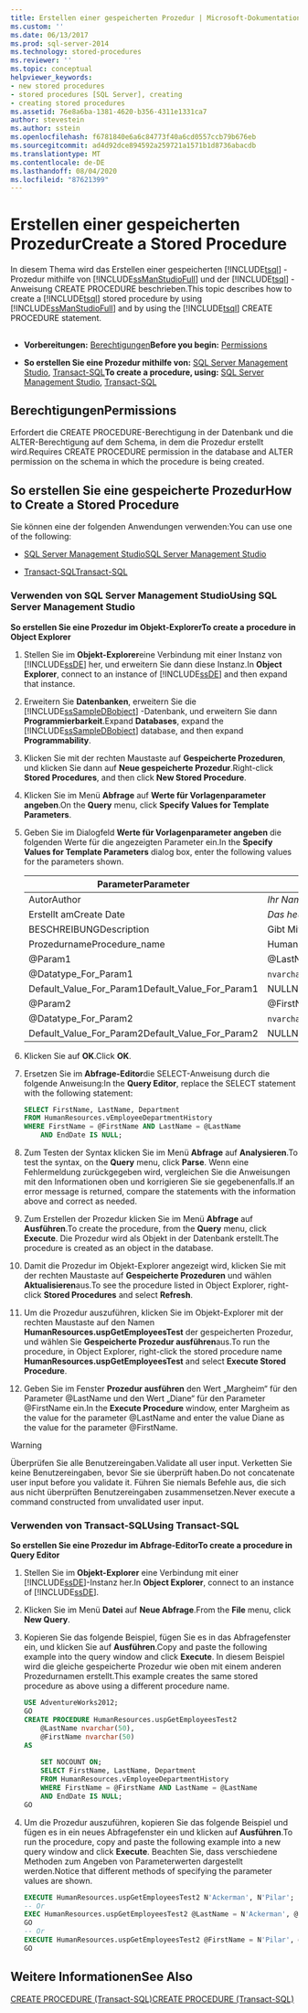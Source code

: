 ```yaml
---
title: Erstellen einer gespeicherten Prozedur | Microsoft-Dokumentation
ms.custom: ''
ms.date: 06/13/2017
ms.prod: sql-server-2014
ms.technology: stored-procedures
ms.reviewer: ''
ms.topic: conceptual
helpviewer_keywords:
- new stored procedures
- stored procedures [SQL Server], creating
- creating stored procedures
ms.assetid: 76e8a6ba-1381-4620-b356-4311e1331ca7
author: stevestein
ms.author: sstein
ms.openlocfilehash: f6781840e6a6c84773f40a6cd0557ccb79b676eb
ms.sourcegitcommit: ad4d92dce894592a259721a1571b1d8736abacdb
ms.translationtype: MT
ms.contentlocale: de-DE
ms.lasthandoff: 08/04/2020
ms.locfileid: "87621399"
---
```

# <a name="create-a-stored-procedure"></a><span data-ttu-id="ae14e-102">Erstellen einer gespeicherten Prozedur</span><span class="sxs-lookup"><span data-stu-id="ae14e-102">Create a Stored Procedure</span></span>
  <span data-ttu-id="ae14e-103">In diesem Thema wird das Erstellen einer gespeicherten [!INCLUDE[tsql](../../includes/tsql-md.md)] -Prozedur mithilfe von [!INCLUDE[ssManStudioFull](../../includes/ssmanstudiofull-md.md)] und der [!INCLUDE[tsql](../../includes/tsql-md.md)] -Anweisung CREATE PROCEDURE beschrieben.</span><span class="sxs-lookup"><span data-stu-id="ae14e-103">This topic describes how to create a [!INCLUDE[tsql](../../includes/tsql-md.md)] stored procedure by using [!INCLUDE[ssManStudioFull](../../includes/ssmanstudiofull-md.md)] and by using the [!INCLUDE[tsql](../../includes/tsql-md.md)] CREATE PROCEDURE statement.</span></span>  
  
##  <a name="Top"></a>   
-   <span data-ttu-id="ae14e-104">**Vorbereitungen:**  [Berechtigungen](#Permissions)</span><span class="sxs-lookup"><span data-stu-id="ae14e-104">**Before you begin:**  [Permissions](#Permissions)</span></span>  
  
-   <span data-ttu-id="ae14e-105">**So erstellen Sie eine Prozedur mithilfe von:**  [SQL Server Management Studio](#SSMSProcedure), [Transact-SQL](#TsqlProcedure)</span><span class="sxs-lookup"><span data-stu-id="ae14e-105">**To create a procedure, using:**  [SQL Server Management Studio](#SSMSProcedure), [Transact-SQL](#TsqlProcedure)</span></span>  
  
##  <a name="permissions"></a><a name="Permissions"></a> <span data-ttu-id="ae14e-106">Berechtigungen</span><span class="sxs-lookup"><span data-stu-id="ae14e-106">Permissions</span></span>  
 <span data-ttu-id="ae14e-107">Erfordert die CREATE PROCEDURE-Berechtigung in der Datenbank und die ALTER-Berechtigung auf dem Schema, in dem die Prozedur erstellt wird.</span><span class="sxs-lookup"><span data-stu-id="ae14e-107">Requires CREATE PROCEDURE permission in the database and ALTER permission on the schema in which the procedure is being created.</span></span>  
  
##  <a name="how-to-create-a-stored-procedure"></a><a name="Procedures"></a> <span data-ttu-id="ae14e-108">So erstellen Sie eine gespeicherte Prozedur</span><span class="sxs-lookup"><span data-stu-id="ae14e-108">How to Create a Stored Procedure</span></span>  
 <span data-ttu-id="ae14e-109">Sie können eine der folgenden Anwendungen verwenden:</span><span class="sxs-lookup"><span data-stu-id="ae14e-109">You can use one of the following:</span></span>  
  
-   [<span data-ttu-id="ae14e-110">SQL Server Management Studio</span><span class="sxs-lookup"><span data-stu-id="ae14e-110">SQL Server Management Studio</span></span>](#SSMSProcedure)  
  
-   [<span data-ttu-id="ae14e-111">Transact-SQL</span><span class="sxs-lookup"><span data-stu-id="ae14e-111">Transact-SQL</span></span>](#TsqlProcedure)  
  
###  <a name="using-sql-server-management-studio"></a><a name="SSMSProcedure"></a> <span data-ttu-id="ae14e-112">Verwenden von SQL Server Management Studio</span><span class="sxs-lookup"><span data-stu-id="ae14e-112">Using SQL Server Management Studio</span></span>  
 <span data-ttu-id="ae14e-113">**So erstellen Sie eine Prozedur im Objekt-Explorer**</span><span class="sxs-lookup"><span data-stu-id="ae14e-113">**To create a procedure in Object Explorer**</span></span>  
  
1.  <span data-ttu-id="ae14e-114">Stellen Sie im **Objekt-Explorer**eine Verbindung mit einer Instanz von [!INCLUDE[ssDE](../../includes/ssde-md.md)] her, und erweitern Sie dann diese Instanz.</span><span class="sxs-lookup"><span data-stu-id="ae14e-114">In **Object Explorer**, connect to an instance of [!INCLUDE[ssDE](../../includes/ssde-md.md)] and then expand that instance.</span></span>  
  
2.  <span data-ttu-id="ae14e-115">Erweitern Sie **Datenbanken**, erweitern Sie die [!INCLUDE[ssSampleDBobject](../../includes/sssampledbobject-md.md)] -Datenbank, und erweitern Sie dann **Programmierbarkeit**.</span><span class="sxs-lookup"><span data-stu-id="ae14e-115">Expand **Databases**, expand the [!INCLUDE[ssSampleDBobject](../../includes/sssampledbobject-md.md)] database, and then expand **Programmability**.</span></span>  
  
3.  <span data-ttu-id="ae14e-116">Klicken Sie mit der rechten Maustaste auf **Gespeicherte Prozeduren**, und klicken Sie dann auf **Neue gespeicherte Prozedur**.</span><span class="sxs-lookup"><span data-stu-id="ae14e-116">Right-click **Stored Procedures**, and then click **New Stored Procedure**.</span></span>  
  
4.  <span data-ttu-id="ae14e-117">Klicken Sie im Menü **Abfrage** auf **Werte für Vorlagenparameter angeben**.</span><span class="sxs-lookup"><span data-stu-id="ae14e-117">On the **Query** menu, click **Specify Values for Template Parameters**.</span></span>  
  
5.  <span data-ttu-id="ae14e-118">Geben Sie im Dialogfeld **Werte für Vorlagenparameter angeben** die folgenden Werte für die angezeigten Parameter ein.</span><span class="sxs-lookup"><span data-stu-id="ae14e-118">In the **Specify Values for Template Parameters** dialog box, enter the following values for the parameters shown.</span></span>  
  
    |<span data-ttu-id="ae14e-119">Parameter</span><span class="sxs-lookup"><span data-stu-id="ae14e-119">Parameter</span></span>|<span data-ttu-id="ae14e-120">Wert</span><span class="sxs-lookup"><span data-stu-id="ae14e-120">Value</span></span>|  
    |---------------|-----------|  
    |<span data-ttu-id="ae14e-121">Autor</span><span class="sxs-lookup"><span data-stu-id="ae14e-121">Author</span></span>|<span data-ttu-id="ae14e-122">*Ihr Name*</span><span class="sxs-lookup"><span data-stu-id="ae14e-122">*Your name*</span></span>|  
    |<span data-ttu-id="ae14e-123">Erstellt am</span><span class="sxs-lookup"><span data-stu-id="ae14e-123">Create Date</span></span>|<span data-ttu-id="ae14e-124">*Das heutige Datum*</span><span class="sxs-lookup"><span data-stu-id="ae14e-124">*Today's date*</span></span>|  
    |<span data-ttu-id="ae14e-125">BESCHREIBUNG</span><span class="sxs-lookup"><span data-stu-id="ae14e-125">Description</span></span>|<span data-ttu-id="ae14e-126">Gibt Mitarbeiterdaten zurück.</span><span class="sxs-lookup"><span data-stu-id="ae14e-126">Returns employee data.</span></span>|  
    |<span data-ttu-id="ae14e-127">Prozedurname</span><span class="sxs-lookup"><span data-stu-id="ae14e-127">Procedure_name</span></span>|<span data-ttu-id="ae14e-128">HumanResources.uspGetEmployeesTest</span><span class="sxs-lookup"><span data-stu-id="ae14e-128">HumanResources.uspGetEmployeesTest</span></span>|  
    |@Param1|@LastName|  
    |@Datatype_For_Param1|<span data-ttu-id="ae14e-129">`nvarchar`(50)</span><span class="sxs-lookup"><span data-stu-id="ae14e-129">`nvarchar`(50)</span></span>|  
    |<span data-ttu-id="ae14e-130">Default_Value_For_Param1</span><span class="sxs-lookup"><span data-stu-id="ae14e-130">Default_Value_For_Param1</span></span>|<span data-ttu-id="ae14e-131">NULL</span><span class="sxs-lookup"><span data-stu-id="ae14e-131">NULL</span></span>|  
    |@Param2|@FirstName|  
    |@Datatype_For_Param2|<span data-ttu-id="ae14e-132">`nvarchar`(50)</span><span class="sxs-lookup"><span data-stu-id="ae14e-132">`nvarchar`(50)</span></span>|  
    |<span data-ttu-id="ae14e-133">Default_Value_For_Param2</span><span class="sxs-lookup"><span data-stu-id="ae14e-133">Default_Value_For_Param2</span></span>|<span data-ttu-id="ae14e-134">NULL</span><span class="sxs-lookup"><span data-stu-id="ae14e-134">NULL</span></span>|  
  
6.  <span data-ttu-id="ae14e-135">Klicken Sie auf **OK**.</span><span class="sxs-lookup"><span data-stu-id="ae14e-135">Click **OK**.</span></span>  
  
7.  <span data-ttu-id="ae14e-136">Ersetzen Sie im **Abfrage-Editor**die SELECT-Anweisung durch die folgende Anweisung:</span><span class="sxs-lookup"><span data-stu-id="ae14e-136">In the **Query Editor**, replace the SELECT statement with the following statement:</span></span>  
  
    ```sql  
    SELECT FirstName, LastName, Department  
    FROM HumanResources.vEmployeeDepartmentHistory  
    WHERE FirstName = @FirstName AND LastName = @LastName  
        AND EndDate IS NULL;  
    ```  
  
8.  <span data-ttu-id="ae14e-137">Zum Testen der Syntax klicken Sie im Menü **Abfrage** auf **Analysieren**.</span><span class="sxs-lookup"><span data-stu-id="ae14e-137">To test the syntax, on the **Query** menu, click **Parse**.</span></span> <span data-ttu-id="ae14e-138">Wenn eine Fehlermeldung zurückgegeben wird, vergleichen Sie die Anweisungen mit den Informationen oben und korrigieren Sie sie gegebenenfalls.</span><span class="sxs-lookup"><span data-stu-id="ae14e-138">If an error message is returned, compare the statements with the information above and correct as needed.</span></span>  
  
9. <span data-ttu-id="ae14e-139">Zum Erstellen der Prozedur klicken Sie im Menü **Abfrage** auf **Ausführen**.</span><span class="sxs-lookup"><span data-stu-id="ae14e-139">To create the procedure, from  the **Query** menu, click **Execute**.</span></span> <span data-ttu-id="ae14e-140">Die Prozedur wird als Objekt in der Datenbank erstellt.</span><span class="sxs-lookup"><span data-stu-id="ae14e-140">The procedure is created as an object in the database.</span></span>  
  
10. <span data-ttu-id="ae14e-141">Damit die Prozedur im Objekt-Explorer angezeigt wird, klicken Sie mit der rechten Maustaste auf **Gespeicherte Prozeduren** und wählen **Aktualisieren**aus.</span><span class="sxs-lookup"><span data-stu-id="ae14e-141">To see the procedure listed in Object Explorer, right-click **Stored Procedures** and select **Refresh**.</span></span>  
  
11. <span data-ttu-id="ae14e-142">Um die Prozedur auszuführen, klicken Sie im Objekt-Explorer mit der rechten Maustaste auf den Namen **HumanResources.uspGetEmployeesTest** der gespeicherten Prozedur, und wählen Sie **Gespeicherte Prozedur ausführen**aus.</span><span class="sxs-lookup"><span data-stu-id="ae14e-142">To run the procedure, in Object Explorer, right-click the stored procedure name **HumanResources.uspGetEmployeesTest** and select **Execute Stored Procedure**.</span></span>  
  
12. <span data-ttu-id="ae14e-143">Geben Sie im Fenster **Prozedur ausführen** den Wert „Margheim“ für den Parameter @LastName und den Wert „Diane“ für den Parameter @FirstName ein.</span><span class="sxs-lookup"><span data-stu-id="ae14e-143">In the **Execute Procedure** window, enter Margheim as the value for the parameter @LastName and enter the value Diane as the value for the parameter @FirstName.</span></span>  
  
> [!WARNING]  
>  <span data-ttu-id="ae14e-144">Überprüfen Sie alle Benutzereingaben.</span><span class="sxs-lookup"><span data-stu-id="ae14e-144">Validate all user input.</span></span> <span data-ttu-id="ae14e-145">Verketten Sie keine Benutzereingaben, bevor Sie sie überprüft haben.</span><span class="sxs-lookup"><span data-stu-id="ae14e-145">Do not concatenate user input before you validate it.</span></span> <span data-ttu-id="ae14e-146">Führen Sie niemals Befehle aus, die sich aus nicht überprüften Benutzereingaben zusammensetzen.</span><span class="sxs-lookup"><span data-stu-id="ae14e-146">Never execute a command constructed from unvalidated user input.</span></span>  
  
###  <a name="using-transact-sql"></a><a name="TsqlProcedure"></a> <span data-ttu-id="ae14e-147">Verwenden von Transact-SQL</span><span class="sxs-lookup"><span data-stu-id="ae14e-147">Using Transact-SQL</span></span>  
 <span data-ttu-id="ae14e-148">**So erstellen Sie eine Prozedur im Abfrage-Editor**</span><span class="sxs-lookup"><span data-stu-id="ae14e-148">**To create a procedure in Query Editor**</span></span>  
  
1.  <span data-ttu-id="ae14e-149">Stellen Sie im **Objekt-Explorer** eine Verbindung mit einer [!INCLUDE[ssDE](../../includes/ssde-md.md)]-Instanz her.</span><span class="sxs-lookup"><span data-stu-id="ae14e-149">In **Object Explorer**, connect to an instance of [!INCLUDE[ssDE](../../includes/ssde-md.md)].</span></span>  
  
2.  <span data-ttu-id="ae14e-150">Klicken Sie im Menü **Datei** auf **Neue Abfrage**.</span><span class="sxs-lookup"><span data-stu-id="ae14e-150">From the **File** menu, click **New Query**.</span></span>  
  
3.  <span data-ttu-id="ae14e-151">Kopieren Sie das folgende Beispiel, fügen Sie es in das Abfragefenster ein, und klicken Sie auf **Ausführen**.</span><span class="sxs-lookup"><span data-stu-id="ae14e-151">Copy and paste the following example into the query window and click **Execute**.</span></span> <span data-ttu-id="ae14e-152">In diesem Beispiel wird die gleiche gespeicherte Prozedur wie oben mit einem anderen Prozedurnamen erstellt.</span><span class="sxs-lookup"><span data-stu-id="ae14e-152">This example creates the same stored procedure as above using a different procedure name.</span></span>  
  
    ```sql
    USE AdventureWorks2012;  
    GO  
    CREATE PROCEDURE HumanResources.uspGetEmployeesTest2   
        @LastName nvarchar(50),   
        @FirstName nvarchar(50)   
    AS
  
        SET NOCOUNT ON;  
        SELECT FirstName, LastName, Department  
        FROM HumanResources.vEmployeeDepartmentHistory  
        WHERE FirstName = @FirstName AND LastName = @LastName  
        AND EndDate IS NULL;  
    GO
    ```  
  
4.  <span data-ttu-id="ae14e-153">Um die Prozedur auszuführen, kopieren Sie das folgende Beispiel und fügen es in ein neues Abfragefenster ein und klicken auf **Ausführen**.</span><span class="sxs-lookup"><span data-stu-id="ae14e-153">To run the procedure, copy and paste the following example into a new query window and click **Execute**.</span></span> <span data-ttu-id="ae14e-154">Beachten Sie, dass verschiedene Methoden zum Angeben von Parameterwerten dargestellt werden.</span><span class="sxs-lookup"><span data-stu-id="ae14e-154">Notice that different methods of specifying the parameter values are shown.</span></span>  
  
    ```sql
    EXECUTE HumanResources.uspGetEmployeesTest2 N'Ackerman', N'Pilar';  
    -- Or  
    EXEC HumanResources.uspGetEmployeesTest2 @LastName = N'Ackerman', @FirstName = N'Pilar';  
    GO  
    -- Or  
    EXECUTE HumanResources.uspGetEmployeesTest2 @FirstName = N'Pilar', @LastName = N'Ackerman';  
    GO
    ```  
  
## <a name="see-also"></a><span data-ttu-id="ae14e-155">Weitere Informationen</span><span class="sxs-lookup"><span data-stu-id="ae14e-155">See Also</span></span>  
 [<span data-ttu-id="ae14e-156">CREATE PROCEDURE &#40;Transact-SQL&#41;</span><span class="sxs-lookup"><span data-stu-id="ae14e-156">CREATE PROCEDURE &#40;Transact-SQL&#41;</span></span>](/sql/t-sql/statements/create-procedure-transact-sql)  
  